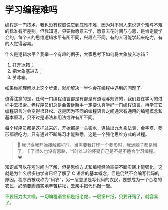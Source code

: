 # 学习编程难吗

编程是一门技术，我也没有权威说它到底难不难，因为对不同人来说这个难与不难的标准有所差别。但我知道，只要你愿意去学，愿意去花时间与心思，是肯定能学会的。每个人的思维逻辑水平有所不同，兴趣点不同，有的人可能学起来吃力，有的人觉得容易。

什么是逻辑水平？我举一个有趣的例子，大家思考下如何将大象放入冰箱？

1. 打开冰箱；
2. 把大象塞进去；
3. 关冰箱。

如果你能理解以上这个步骤，就能解决一半你会在编程中遇到的问题了。

值得注意的是，任何一门编程语言都是有都是有道理与规律的，我们要在学习的过程中去摸索。老程序员们总是会告诉新手一定要认真学好一门编程语言，再学其它编程语言时会变得很轻松。这是因为不同的编程语言之间通常有通用的编程概念和基本原理，只不过是语法和用法或许有所不同。

每个程序员都是这样过来的，开始都是一头雾水，连输出九九乘法表、金字塔、菱形都很吃力，只有通过不断练习才能熟悉，这是一个强化思维方式的过程。

> 💭 我记得我开始接触编程时，当需要我打印一个菱形时，我满脑子都是懵了，卡了很久也没有思路，当时难过的怀疑自己是不是不适合学习编程。😭

知识点可以在短时间内了解，但是思维方式和编程经验需要不断实践才能强化，这就是为什么很多初学者已经了解了 C 语言的基本概念，但是仍然不会编写代码的原因。程序员被戏称为”码农“，另一层意思是写代码的农民，要想成为一个合格的农民，必须要脚踏实地辛苦耕耘，去亲手把代码敲一敲。

<font color='green'>不要压力太大噢，一切编程语言都是纸老虎，一层窗户纸，只要开窍了，就容易了。</font>